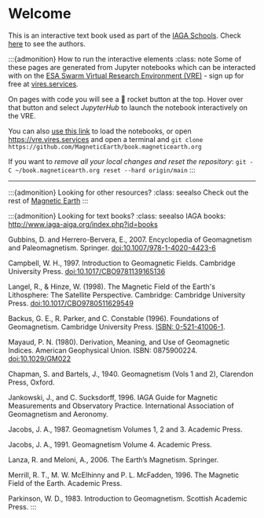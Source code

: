 # Welcome

This is an interactive text book used as part of the [IAGA Schools](https://iaga-aiga.org/iagaschool/). Check [here](https://github.com/MagneticEarth/book.magneticearth.org/blob/main/CONTRIBUTORS.md) to see the authors.

:::{admonition} How to run the interactive elements
:class: note
Some of these pages are generated from Jupyter notebooks which can be interacted with on the [ESA Swarm Virtual Research Environment (VRE)](https://earth.esa.int/eogateway/tools/swarm-vre) - sign up for free at [vires.services](https://vires.services/oauth/accounts/signup/).

On pages with code you will see a 🚀 rocket button at the top. Hover over that button and select *JupyterHub* to launch the notebook interactively on the VRE.

You can also [use this link](https://vre.vires.services/hub/user-redirect/git-pull?repo=https%3A//github.com/MagneticEarth/book.magneticearth.org&urlpath=lab/tree/book.magneticearth.org/geomag-obs-models&branch=main) to load the notebooks, or open <https://vre.vires.services> and open a terminal and `git clone https://github.com/MagneticEarth/book.magneticearth.org`

If you want to *remove all your local changes and reset the repository*: `git -C ~/book.magneticearth.org reset --hard origin/main`
:::


---

:::{admonition} Looking for other resources?
:class: seealso
Check out the rest of [Magnetic Earth](https://magneticearth.org)
:::

:::{admonition} Looking for text books?
:class: seealso
IAGA books: <http://www.iaga-aiga.org/index.php?id=books>

Gubbins, D. and Herrero-Bervera, E., 2007. Encyclopedia of Geomagnetism and Paleomagnetism. Springer. [doi:10.1007/978-1-4020-4423-6](https://doi.org/10.1007/978-1-4020-4423-6)

Campbell, W. H., 1997. Introduction to Geomagnetic Fields. Cambridge University Press. [doi:10.1017/CBO9781139165136](https://doi.org/10.1017/CBO9781139165136)

Langel, R., & Hinze, W. (1998). The Magnetic Field of the Earth's Lithosphere: The Satellite Perspective. Cambridge: Cambridge University Press. [doi:10.1017/CBO9780511629549](https://doi.org/10.1017/CBO9780511629549)

Backus, G. E., R. Parker, and C. Constable (1996). Foundations of Geomagnetism. Cambridge University Press. [ISBN: 0-521-41006-1](http://www.cambridge.org/0521410061).

Mayaud, P. N. (1980). Derivation, Meaning, and Use of Geomagnetic Indices. American Geophysical Union. ISBN: 0875900224. [doi:10.1029/GM022](https://doi.org/10.1029/GM022)

Chapman, S. and Bartels, J., 1940. Geomagnetism (Vols 1 and 2), Clarendon Press, Oxford.

Jankowski, J., and C. Sucksdorff, 1996. IAGA Guide for Magnetic Measurements and Observatory Practice. International Association of Geomagnetism and Aeronomy.

Jacobs, J. A., 1987. Geomagnetism Volumes 1, 2 and 3. Academic Press.

Jacobs, J. A., 1991. Geomagnetism Volume 4. Academic Press.

Lanza, R. and Meloni, A., 2006. The Earth’s Magnetism. Springer.

Merrill, R. T., M. W. McElhinny and P. L. McFadden, 1996. The Magnetic Field of the Earth. Academic Press.

Parkinson, W. D., 1983. Introduction to Geomagnetism. Scottish Academic Press.
:::